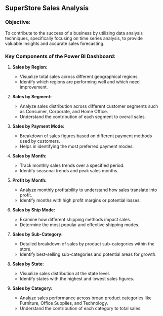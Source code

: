 ## SuperStore Sales Analysis

### Objective:

To contribute to the success of a business by utilizing data analysis techniques, specifically focusing on time series analysis, to provide valuable insights and accurate sales forecasting.

### Key Components of the Power BI Dashboard:

1. **Sales by Region:**
   - Visualize total sales across different geographical regions.
   - Identify which regions are performing well and which need improvement.

2. **Sales by Segment:**
   - Analyze sales distribution across different customer segments such as Consumer, Corporate, and Home Office.
   - Understand the contribution of each segment to overall sales.

3. **Sales by Payment Mode:**
   - Breakdown of sales figures based on different payment methods used by customers.
   - Helps in identifying the most preferred payment modes.

4. **Sales by Month:**
   - Track monthly sales trends over a specified period.
   - Identify seasonal trends and peak sales months.

5. **Profit by Month:**
   - Analyze monthly profitability to understand how sales translate into profit.
   - Identify months with high profit margins or potential losses.

6. **Sales by Ship Mode:**
   - Examine how different shipping methods impact sales.
   - Determine the most popular and effective shipping modes.

7. **Sales by Sub-Category:**
   - Detailed breakdown of sales by product sub-categories within the store.
   - Identify best-selling sub-categories and potential areas for growth.

8. **Sales by State:**
   - Visualize sales distribution at the state level.
   - Identify states with the highest and lowest sales figures.

9. **Sales by Category:**
   - Analyze sales performance across broad product categories like Furniture, Office Supplies, and Technology.
   - Understand the contribution of each category to total sales.


